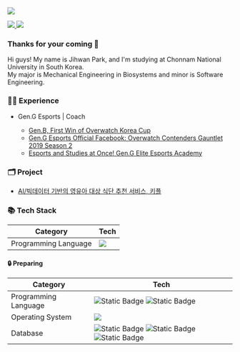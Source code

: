 <img src="https://capsule-render.vercel.app/api?type=waving&color=0:F8B195,50:F67280,100:C06C84&text=Latency's%20Devhub%20🧑🏻‍💻%20&fontColor=f7f5f5&textBg=282829&fontSize=40&fontAlign=75&fontAlignY=43&animation=fadeIn&height=250&section=header"/>

<p>
  <a href="https://www.instagram.com/latencydev/" target="_blank">
    <img src="https://img.shields.io/badge/Instagram-white?style=flat-square&logo=instagram&logoColor=white&labelColor=%23E4405F&color=%23E4405F&link=https%3A%2F%2Fwww.instagram.com%2Flatencydev%2F"/>
  </a>
  <img src="https://img.shields.io/badge/latency%40kakao.com-%23EA4335?style=flat-square&logo=gmail&logoColor=white&labelColor=%23EA4335&color=%23EA4335"/>
</p>

<h3>Thanks for your coming 🥰</h3>

Hi guys! My name is Jihwan Park, and I'm studying at Chonnam National University in South Korea. <br>
My major is Mechanical Engineering in Biosystems and minor is Software Engineering. <br>

<h3> 🏃🏻 Experience </h3>

  - Gen.G Esports | Coach

    + [Gen.B, First Win of Overwatch Korea Cup](http://m.newstap.co.kr/news/articleView.html?idxno=97211)
    + [Gen.G Esports Official Facebook: Overwatch Contenders Gauntlet 2019 Season 2](https://www.facebook.com/GenGesports/posts/pfbid037irT8V6ZFazejexPymMaA4byQEdgHhh8ZddioBSMKBE2s6gZFABgwf5oYzTVtpzgl)
    + [Esports and Studies at Once! Gen.G Elite Esports Academy](https://youtu.be/fgHU_Z4Aojg?t=103)

<h3> 🗂️ Project </h3>

  - [AI/빅데이터 기반의 영유아 대상 식단 추천 서비스, 키플](https://github.com/Latencygg/kipl)

<h3>📚 Tech Stack</h3>

| Category | Tech |
| --- | --- |
| Programming Language | <img src="https://img.shields.io/badge/Python-white?style=flat-square&logo=python&logoColor=white&labelColor=%233776AB&color=%233776AB"/> |

<h4>🔒 Preparing</h4>

  | Category | Tech |
  | --- | --- |
  | Programming Language | <img alt="Static Badge" src="https://img.shields.io/badge/C%2B%2B-%2300599C?style=flat-square&logo=cplusplus&logoColor=white&labelColor=%2300599C"> <img alt="Static Badge" src="https://img.shields.io/badge/Go-%2300ADD8?style=flat-square&logo=go&logoColor=white&labelColor=%2300ADD8"> |
  | Operating System | <img src="https://img.shields.io/badge/Linux-white?style=flat-square&logo=linux&logoColor=white&labelColor=%23003366&color=%23003366"/> |
  | Database | <img alt="Static Badge" src="https://img.shields.io/badge/MySQL-%234479A1?style=flat-square&logo=mysql&logoColor=white&labelColor=%234479A1"> <img alt="Static Badge" src="https://img.shields.io/badge/Redis-%23DC382D?style=flat-square&logo=redis&logoColor=white&labelColor=%23DC382D"> <img alt="Static Badge" src="https://img.shields.io/badge/MongoDB-%2347A248?style=flat-square&logo=mongodb&logoColor=white&labelColor=%2347A248"> |
